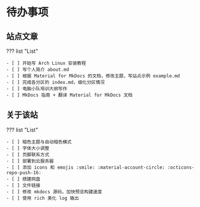# 待办事项

## 站点文章

??? list "List"

    - [ ] 开始写 Arch Linux 安装教程
    - [ ] 写个人简介 about.md
    - [ ] 根据 Material for MkDocs 的文档，修改主题，写站点示例 example.md
    - [ ] 完成各分区的 index.md，细化分区情况
    - [ ] 电脑小队培训大纲写作
    - [ ] MkDocs 指南 + 翻译 Material for MkDocs 文档

## 关于该站

??? list "List"

    - [ ] 暗色主题与自动暗色模式
    - [ ] 字体大小调整
    - [ ] 页脚联系方式
    - [ ] 部署到云服务器
    - [ ] 添加 icons 和 emojis :smile: :material-account-circle: :octicons-repo-push-16:
    - [ ] 搭建网盘
    - [ ] 文件链接
    - [ ] 修改 mkdocs 源码，加快预览构建速度
    - [ ] 使用 rich 美化 log 输出
